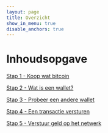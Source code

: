 ```yaml
---
layout: page
title: Overzicht
show_in_menu: true
disable_anchors: true
---
```


Inhoudsopgave
=============

[Stap 1 - Koop wat bitcoin](stap1.md)

[Stap 2 - Wat is een wallet?](stap2.md)

[Stap 3 - Probeer een andere wallet](stap3.md)

[Stap 4 - Een transactie versturen](stap4.md)

[Stap 5 - Verstuur geld op het netwerk](stap5.md)

